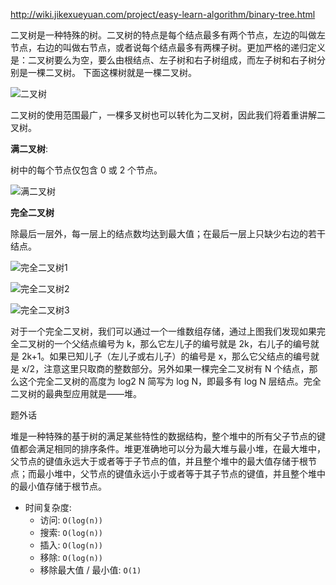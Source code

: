 http://wiki.jikexueyuan.com/project/easy-learn-algorithm/binary-tree.html

二叉树是一种特殊的树。二叉树的特点是每个结点最多有两个节点，左边的叫做左节点，右边的叫做右节点，或者说每个结点最多有两棵子树。更加严格的递归定义是：二叉树要么为空，要么由根结点、左子树和右子树组成，而左子树和右子树分别是一棵二叉树。  下面这棵树就是一棵二叉树。

![二叉树](http://wiki.jikexueyuan.com/project/easy-learn-algorithm/images/10.1.png)

二叉树的使用范围最广，一棵多叉树也可以转化为二叉树，因此我们将着重讲解二叉树。 

**满二叉树**:

树中的每个节点仅包含 0 或 2 个节点。

![满二叉树](http://wiki.jikexueyuan.com/project/easy-learn-algorithm/images/10.2.png)

**完全二叉树**

除最后一层外，每一层上的结点数均达到最大值；在最后一层上只缺少右边的若干结点。

![完全二叉树1](http://wiki.jikexueyuan.com/project/easy-learn-algorithm/images/10.3.png)

![完全二叉树2](http://wiki.jikexueyuan.com/project/easy-learn-algorithm/images/10.4.png)

![完全二叉树3](http://wiki.jikexueyuan.com/project/easy-learn-algorithm/images/10.5.png)



对于一个完全二叉树，我们可以通过一个一维数组存储，通过上图我们发现如果完全二叉树的一个父结点编号为 k，那么它左儿子的编号就是 2k，右儿子的编号就是 2k+1。如果已知儿子（左儿子或右儿子）的编号是 x，那么它父结点的编号就是 x/2，注意这里只取商的整数部分。另外如果一棵完全二叉树有 N 个结点，那么这个完全二叉树的高度为 log2 N 简写为 log N，即最多有 log N 层结点。完全二叉树的最典型应用就是——堆。

题外话

堆是一种特殊的基于树的满足某些特性的数据结构，整个堆中的所有父子节点的键值都会满足相同的排序条件。堆更准确地可以分为最大堆与最小堆，在最大堆中，父节点的键值永远大于或者等于子节点的值，并且整个堆中的最大值存储于根节点；而最小堆中，父节点的键值永远小于或者等于其子节点的键值，并且整个堆中的最小值存储于根节点。

- 时间复杂度:
  - 访问: `O(log(n))`
  - 搜索: `O(log(n))`
  - 插入: `O(log(n))`
  - 移除: `O(log(n))`
  - 移除最大值 / 最小值: `O(1)`
